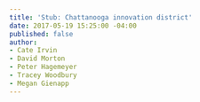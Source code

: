 ```yaml
---
title: 'Stub: Chattanooga innovation district'
date: 2017-05-19 15:25:00 -04:00
published: false
author:
- Cate Irvin
- David Morton
- Peter Hagemeyer
- Tracey Woodbury
- Megan Gienapp
---
```


